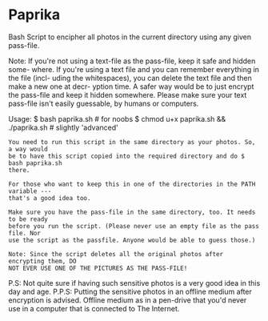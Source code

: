 # Paprika

Bash Script to encipher all photos in the current directory using any given pass-file.

Note: If you're not using a text-file as the pass-file, keep it safe and hidden some-
where. If you're using a text file and you can remember everything in the file (incl-
uding the whitespaces), you can delete the text file and then make a new one at decr-
yption time.
	A safer way would be to just encrypt the pass-file and keep it hidden somewhere. 
Please make sure your text pass-file isn't easily guessable, by humans or computers.

Usage:
	$ bash paprika.sh	 # for noobs
	$ chmod u+x paprika.sh && ./paprika.sh	# slightly 'advanced'

	You need to run this script in the same directory as your photos. So, a way would
	be to have this script copied into the required directory and do $ bash paprika.sh
	there.

	For those who want to keep this in one of the directories in the PATH variable ---
	that's a good idea too.

	Make sure you have the pass-file in the same directory, too. It needs to be ready
	before you run the script. (Please never use an empty file as the pass file. Nor
	use the script as the passfile. Anyone would be able to guess those.)

	Note: Since the script deletes all the original photos after encrypting them, DO
	NOT EVER USE ONE OF THE PICTURES AS THE PASS-FILE!

P.S: Not quite sure if having such sensitive photos is a very good idea in this day
and age.
P.P.S: Putting the sensitive photos in an offline medium after encryption is advised.
Offline medium as in a pen-drive that you'd never use in a computer that is connected
to The Internet.
